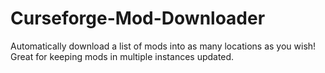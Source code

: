# Curseforge-Mod-Downloader
Automatically download a list of mods into as many locations as you wish! Great for keeping mods in multiple instances updated.
